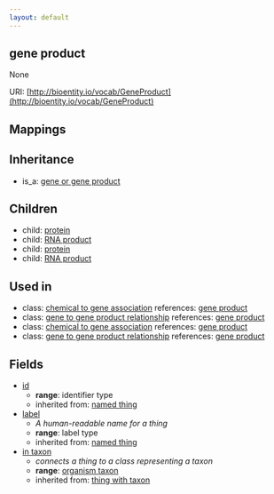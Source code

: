 ```yaml
---
layout: default
---
```


## gene product


None

URI: [http://bioentity.io/vocab/GeneProduct](http://bioentity.io/vocab/GeneProduct)
## Mappings


## Inheritance

 *  is_a: [gene or gene product](GeneOrGeneProduct.html)

## Children

 *  child: [protein](Protein.html)
 *  child: [RNA product](RnaProduct.html)
 *  child: [protein](Protein.html)
 *  child: [RNA product](RnaProduct.html)

## Used in

 *  class: [chemical to gene association](ChemicalToGeneAssociation.html) references: [gene product](GeneProduct.html)
 *  class: [gene to gene product relationship](GeneToGeneProductRelationship.html) references: [gene product](GeneProduct.html)
 *  class: [chemical to gene association](ChemicalToGeneAssociation.html) references: [gene product](GeneProduct.html)
 *  class: [gene to gene product relationship](GeneToGeneProductRelationship.html) references: [gene product](GeneProduct.html)

## Fields

 * [id](id.html)
    * __range__: identifier type
    * inherited from: [named thing](NamedThing.html)
 * [label](label.html)
    * _A human-readable name for a thing_
    * __range__: label type
    * inherited from: [named thing](NamedThing.html)
 * [in taxon](in_taxon.html)
    * _connects a thing to a class representing a taxon_
    * __range__: [organism taxon](OrganismTaxon.html)
    * inherited from: [thing with taxon](ThingWithTaxon.html)

